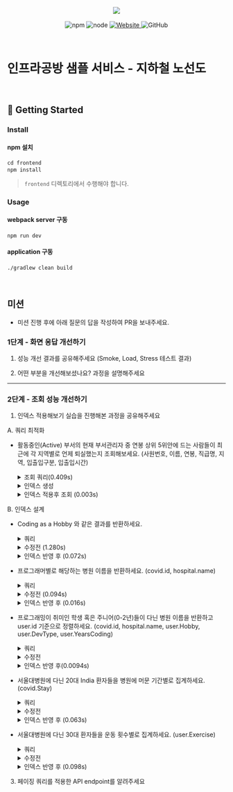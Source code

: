 <p align="center">
    <img width="200px;" src="https://raw.githubusercontent.com/woowacourse/atdd-subway-admin-frontend/master/images/main_logo.png"/>
</p>
<p align="center">
  <img alt="npm" src="https://img.shields.io/badge/npm-%3E%3D%205.5.0-blue">
  <img alt="node" src="https://img.shields.io/badge/node-%3E%3D%209.3.0-blue">
  <a href="https://edu.nextstep.camp/c/R89PYi5H" alt="nextstep atdd">
    <img alt="Website" src="https://img.shields.io/website?url=https%3A%2F%2Fedu.nextstep.camp%2Fc%2FR89PYi5H">
  </a>
  <img alt="GitHub" src="https://img.shields.io/github/license/next-step/atdd-subway-service">
</p>

<br>

# 인프라공방 샘플 서비스 - 지하철 노선도

<br>

## 🚀 Getting Started

### Install
#### npm 설치
```
cd frontend
npm install
```
> `frontend` 디렉토리에서 수행해야 합니다.

### Usage
#### webpack server 구동
```
npm run dev
```
#### application 구동
```
./gradlew clean build
```
<br>

## 미션

* 미션 진행 후에 아래 질문의 답을 작성하여 PR을 보내주세요.

### 1단계 - 화면 응답 개선하기
1. 성능 개선 결과를 공유해주세요 (Smoke, Load, Stress 테스트 결과)

2. 어떤 부분을 개선해보셨나요? 과정을 설명해주세요

---

### 2단계 - 조회 성능 개선하기
1. 인덱스 적용해보기 실습을 진행해본 과정을 공유해주세요

A. 쿼리 최적화
- 활동중인(Active) 부서의 현재 부서관리자 중 연봉 상위 5위안에 드는 사람들이 최근에 각 지역별로 언제 퇴실했는지 조회해보세요.
  (사원번호, 이름, 연봉, 직급명, 지역, 입출입구분, 입출입시간)
    <details>
      <summary> 조회 쿼리(0.409s) </summary>
  
          select 상위연봉자.사원번호, 상위연봉자.이름, 상위연봉자.연봉, 상위연봉자.직급명, 사원출입기록.입출입시간, 사원출입기록.지역, 사원출입기록.입출입구분
          from 사원출입기록
          join
          (
              select 부서관리자.사원번호, 사원.이름, 급여.연봉, 직급.직급명
              from 부서관리자
                  join 부서 on 부서관리자.부서번호 = 부서.부서번호 and 부서.비고 = 'active'
                  join 급여 on  부서관리자.사원번호 = 급여.사원번호 and 급여.종료일자 = '99990101'
                  join 사원 on 급여.사원번호 = 사원.사원번호
                  join 직급 on 사원.사원번호 = 직급.사원번호 and 직급.종료일자 = '99990101'
              where 부서관리자.종료일자 = '99990101'
              order by 급여.연봉 desc limit 5) as 상위연봉자
          on 상위연봉자.사원번호 = 사원출입기록.사원번호
          where 사원출입기록.입출입구분 = 'O'
          order by 상위연봉자.연봉 desc;

    </details>
    <details>
      <summary> 인덱스 생성 </summary>

        create index idx_사원번호 on tuning.사원출입기록(사원번호)

    </details>
    <details>
        <summary> 인덱스 적용후 조회 (0.003s) </summary>
    <div markdown="1">
  
    ![after_index.png](인덱스적용후.png)
    </div>
    </details>

B. 인덱스 설계
- Coding as a Hobby 와 같은 결과를 반환하세요.
  <details>
    <summary>쿼리</summary>

        select hobby, concat(round(count(hobby) / (select count(id) from programmer) * 100, 1), '%') as percent
        from programmer
        group by hobby
        order by hobby desc;
  </details>
  <details>
        <summary>수정전 (1.280s)</summary>
    <div markdown="1">
  
  ![b-1-before.png](b-1-before.png)
    </div>
  </details>
  <details>
    <summary>인덱스 반영 후 (0.072s)</summary>
  
        alter table programmer modify column id bigint primary key;
        create index idx_hobby on programmer (hobby);
        alter table programmer modify column id bigint primary key;
  <div markdown="1">

  ![b-1-after.png](b-1-after.png)
  </div>
  </details>


- 프로그래머별로 해당하는 병원 이름을 반환하세요. (covid.id, hospital.name)
  <details>
    <summary> 쿼리 </summary>
    
        select covid.id, hospital.name
        from programmer
        inner join covid on programmer.id = covid.programmer_id
        inner join hospital on covid.hospital_id = hospital.id;
    </details>
    <details>
        <summary>수정전 (0.094s) </summary>
    <div markdown="1">

  ![b-2-before.png](b-2-before.png)
    </div>
    </details>
    <details>
      <summary> 인덱스 반영 후 (0.016s) </summary>
      
        alter table programmer modify column id bigint primary key;
        alter table hospital modify column id bigint primary key;
        create index idx_programmer_id on covid (programmer_id);
        create index idx_hospital_id on covid (hospital_id);
      
    <div markdown="1">

  ![b-2-after.png](b-2-after.png)
    </div>
    </details>


- 프로그래밍이 취미인 학생 혹은 주니어(0-2년)들이 다닌 병원 이름을 반환하고 user.id 기준으로 정렬하세요. (covid.id, hospital.name, user.Hobby, user.DevType, user.YearsCoding)
  <details>
    <summary>쿼리</summary>

      select covid.id, hospital.name, programmer.hobby, programmer.dev_type, programmer.years_coding pro
      from programmer
      inner join covid on programmer.id = covid.programmer_id
      inner join hospital on covid.hospital_id = hospital.id
      where hobby = 'yes' or years_coding = '0-2 years'
      order by programmer.id;
  </details>
  <details>
    <summary> 수정전 </summary>
    <div markdown="1">

  ![b-3-before.png](b-3-before.png)
    </div>
  </details>

  <details>
    <summary>인덱스 반영 후(0.0094s)</summary>

      alter table programmer modify column id bigint primary key;
      alter table hospital modify column id bigint primary key;
      create index idx_programmer_id on covid (programmer_id);
      create index idx_hospital_id on covid (hospital_id);
    <div markdown="1">

  ![b-3-after.png](b-3-after.png)
    </div>
  </details>


- 서울대병원에 다닌 20대 India 환자들을 병원에 머문 기간별로 집계하세요. (covid.Stay)
  <details>
    <summary> 쿼리 </summary>
    
      select covid.stay, count(member.id) count
      from programmer
      inner join member on programmer.member_id = member.id
      inner join covid on programmer.id = covid.programmer_id
      inner join hospital on covid.hospital_id = hospital.id
      where country = 'india'
      and member.age >= 20 and member.age <= 29
      and hospital.name = '서울대병원'
      group by covid.stay;
  </details>
  <details>
    <summary>수정전</summary>
    <div markdown="1">
  
  ![img.png](b-4-before.png)
    </div>
  </details>

  <details>
    <summary>인덱스 반영 후 (0.063s)</summary>

      alter table programmer modify column id bigint primary key;
      alter table hospital modify column id bigint primary key;
      create index idx_programmer_id on covid (programmer_id);
      create index idx_hospital_id on covid (hospital_id);
      create index idx_country_id_member_id on programmer (country, id, member_id);
      ALTER TABLE `subway`.`hospital` ADD UNIQUE INDEX `name_UNIQUE` (`name` ASC);
      ALTER TABLE `subway`.`member` CHANGE COLUMN `id` `id` BIGINT(20) NOT NULL ,ADD PRIMARY KEY (`id`);
    
  <div markdown="1">

  ![b-4-after.png](b-4-after.png)
  </div>
  </details>


- 서울대병원에 다닌 30대 환자들을 운동 횟수별로 집계하세요. (user.Exercise)
  <details>
    <summary>쿼리</summary>

      select programmer.exercise, count(member.id) count
      from programmer
      inner join member on programmer.member_id = member.id
      inner join covid on programmer.id = covid.programmer_id
      inner join hospital on covid.hospital_id = hospital.id
      where hospital.name = '서울대병원'
      and member.age >= 30 and member.age <= 39
      group by programmer.exercise;

  </details>
  <details>
    <summary>수정전</summary>
    <div markdown="1">
  
  ![img.png](b-5-before.png)
    </div>
  </details>
  <details>
    <summary>인덱스 반영 후 (0.098s)</summary>

      alter table programmer modify column id bigint primary key;
      alter table hospital modify column id bigint primary key;
      create index idx_programmer_id on covid (programmer_id);
      create index idx_member_id on programmer (member_id);
      create index idx_hospital_id on covid (hospital_id);
      create index idx_country_id_member_id on programmer (country, id, member_id);
      create index idx_age on member (age);
      ALTER TABLE `subway`.`hospital` ADD UNIQUE INDEX `name_UNIQUE` (`name` ASC);
      ALTER TABLE `subway`.`member` CHANGE COLUMN `id` `id` BIGINT(20) NOT NULL ,ADD PRIMARY KEY (`id`);

  <div markdown="1">

  ![b-6-after.png](b-6-after.png)
  </div>
  </details>

3. 페이징 쿼리를 적용한 API endpoint를 알려주세요

